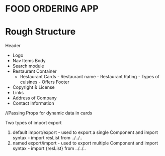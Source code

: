 # FOOD ORDERING APP


# Rough Structure

Header
 - Logo
 - Nav Items
Body
 - Search module
 - Restaurant Container
    - Restaurant Cards
          - Restaurant name
          - Restaurant Rating
          - Types of cuisines
          - Offers
Footer
  - Copyright & License
  - Links
  - Address of Company
  - Contact Information

//Passing Props for dynamic data in cards

Two types of import export
1. default import/export - used to export a single Component and import syntax - import resList from ../../..
2. named export/import - used to export multiple Component and import syntax - import {resList} from ../../..
 